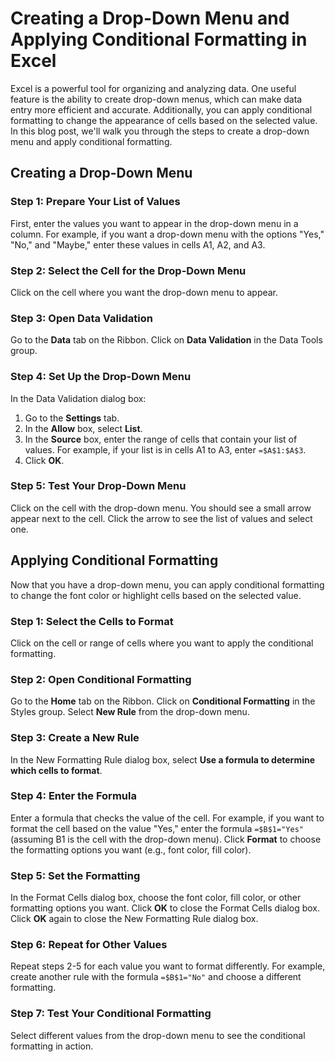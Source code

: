 # Creating a Drop-Down Menu and Applying Conditional Formatting in Excel

Excel is a powerful tool for organizing and analyzing data. One useful feature is the ability to create drop-down menus, which can make data entry more efficient and accurate. Additionally, you can apply conditional formatting to change the appearance of cells based on the selected value. In this blog post, we'll walk you through the steps to create a drop-down menu and apply conditional formatting.

## Creating a Drop-Down Menu

### Step 1: Prepare Your List of Values
First, enter the values you want to appear in the drop-down menu in a column. For example, if you want a drop-down menu with the options "Yes," "No," and "Maybe," enter these values in cells A1, A2, and A3.

### Step 2: Select the Cell for the Drop-Down Menu
Click on the cell where you want the drop-down menu to appear.

### Step 3: Open Data Validation
Go to the **Data** tab on the Ribbon. Click on **Data Validation** in the Data Tools group.

### Step 4: Set Up the Drop-Down Menu
In the Data Validation dialog box:
1. Go to the **Settings** tab.
2. In the **Allow** box, select **List**.
3. In the **Source** box, enter the range of cells that contain your list of values. For example, if your list is in cells A1 to A3, enter `=$A$1:$A$3`.
4. Click **OK**.

### Step 5: Test Your Drop-Down Menu
Click on the cell with the drop-down menu. You should see a small arrow appear next to the cell. Click the arrow to see the list of values and select one.

## Applying Conditional Formatting

Now that you have a drop-down menu, you can apply conditional formatting to change the font color or highlight cells based on the selected value.

### Step 1: Select the Cells to Format
Click on the cell or range of cells where you want to apply the conditional formatting.

### Step 2: Open Conditional Formatting
Go to the **Home** tab on the Ribbon. Click on **Conditional Formatting** in the Styles group. Select **New Rule** from the drop-down menu.

### Step 3: Create a New Rule
In the New Formatting Rule dialog box, select **Use a formula to determine which cells to format**.

### Step 4: Enter the Formula
Enter a formula that checks the value of the cell. For example, if you want to format the cell based on the value "Yes," enter the formula `=$B$1="Yes"` (assuming B1 is the cell with the drop-down menu). Click **Format** to choose the formatting options you want (e.g., font color, fill color).

### Step 5: Set the Formatting
In the Format Cells dialog box, choose the font color, fill color, or other formatting options you want. Click **OK** to close the Format Cells dialog box. Click **OK** again to close the New Formatting Rule dialog box.

### Step 6: Repeat for Other Values
Repeat steps 2-5 for each value you want to format differently. For example, create another rule with the formula `=$B$1="No"` and choose a different formatting.

### Step 7: Test Your Conditional Formatting
Select different values from the drop-down menu to see the conditional formatting in action.
